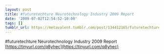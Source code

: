 ```yaml
---
layout: post
title: #futuretechture Neurotechnology Industry 2009 Report 
date: '2009-07-02T12:54:52-10:00'
tags: []
tumblr_url: https://metavalent.tumblr.com/post/134412165/futuretechture-neurotechnology-industry-2009
---
```

#futuretechture Neurotechnology Industry 2009 Report [https://tinyurl.com/q8yhec](https://tinyurl.com/q8yhec)

